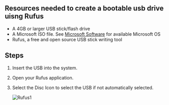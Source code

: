 Resources needed to create a bootable usb drive uisng Rufus
---
- A 4GB or larger USB stick/flash drive
- A Microsoft ISO file. See [Microsoft Software](https://www.microsoft.com/en-ca/software-download) for available Microsoft OS
- Rufus, a free and open source USB stick writing tool

Steps
---
1. Insert the USB into the system.
2. Open your Rufus application.
3. Select the Disc Icon to select the USB if not automatically selected.

   ![Rufus1](https://github.com/user-attachments/assets/74869846-2aa9-4571-b8f0-5cee86b61ec1)
